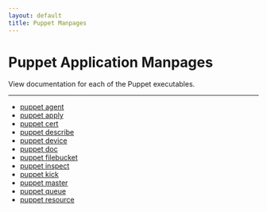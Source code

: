 ```yaml
---
layout: default
title: Puppet Manpages
---
```


Puppet Application Manpages
===========================

View documentation for each of the Puppet executables.

* * *

* [puppet agent](./agent.html)
* [puppet apply](./apply.html)
* [puppet cert](./cert.html)
* [puppet describe](./describe.html)
* [puppet device](./device.html)
* [puppet doc](./doc.html)
* [puppet filebucket](./filebucket.html)
* [puppet inspect](./inspect.html)
* [puppet kick](./kick.html)
* [puppet master](./master.html)
* [puppet queue](./queue.html)
* [puppet resource](./resource.html)
